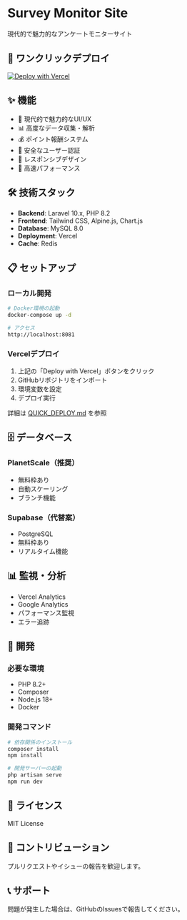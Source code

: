 # Survey Monitor Site

現代的で魅力的なアンケートモニターサイト

## 🚀 ワンクリックデプロイ

[![Deploy with Vercel](https://vercel.com/button)](https://vercel.com/new/clone?repository-url=https://github.com/kensudogit/survey-monitor-site)

## ✨ 機能

- 🎯 現代的で魅力的なUI/UX
- 📊 高度なデータ収集・解析
- 💰 ポイント報酬システム
- 🔐 安全なユーザー認証
- 📱 レスポンシブデザイン
- 🚀 高速パフォーマンス

## 🛠️ 技術スタック

- **Backend**: Laravel 10.x, PHP 8.2
- **Frontend**: Tailwind CSS, Alpine.js, Chart.js
- **Database**: MySQL 8.0
- **Deployment**: Vercel
- **Cache**: Redis

## 📋 セットアップ

### ローカル開発
```bash
# Docker環境の起動
docker-compose up -d

# アクセス
http://localhost:8081
```

### Vercelデプロイ
1. 上記の「Deploy with Vercel」ボタンをクリック
2. GitHubリポジトリをインポート
3. 環境変数を設定
4. デプロイ実行

詳細は [QUICK_DEPLOY.md](QUICK_DEPLOY.md) を参照

## 🗄️ データベース

### PlanetScale（推奨）
- 無料枠あり
- 自動スケーリング
- ブランチ機能

### Supabase（代替案）
- PostgreSQL
- 無料枠あり
- リアルタイム機能

## 📊 監視・分析

- Vercel Analytics
- Google Analytics
- パフォーマンス監視
- エラー追跡

## 🔧 開発

### 必要な環境
- PHP 8.2+
- Composer
- Node.js 18+
- Docker

### 開発コマンド
```bash
# 依存関係のインストール
composer install
npm install

# 開発サーバーの起動
php artisan serve
npm run dev
```

## 📄 ライセンス

MIT License

## 🤝 コントリビューション

プルリクエストやイシューの報告を歓迎します。

## 📞 サポート

問題が発生した場合は、GitHubのIssuesで報告してください。